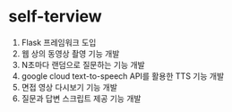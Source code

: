 # self-terview
1. Flask 프레임워크 도입
2. 웹 상의 동영상 촬영 기능 개발 
3. N초마다 랜덤으로 질문하는 기능 개발 
4. google cloud text-to-speech API를 활용한 TTS 기능 개발 
5. 면접 영상 다시보기 기능 개발
6. 질문과 답변 스크립트 제공 기능 개발